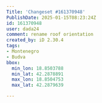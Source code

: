 ```yaml
---
Title: 'Changeset #161370948'
PublishDate: 2025-01-15T08:23:24Z
id: 161370948
user: dada24
comment: rename roof orientation
created_by: iD 2.30.4
tags:
- Montenegro
- Budva
bbox:
  min_lon: 18.8503788
  min_lat: 42.2878891
  max_lon: 18.8504753
  max_lat: 42.2879639

---
```

